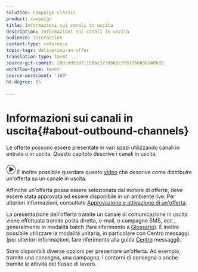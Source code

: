 ```yaml
---
solution: Campaign Classic
product: campaign
title: Informazioni sui canali in uscita
description: Informazioni sui canali in uscita
audience: interaction
content-type: reference
topic-tags: delivering-an-offer
translation-type: tm+mt
source-git-commit: 20dcdd91d71158bc373db68c3f61f6808b240bd2
workflow-type: tm+mt
source-wordcount: '169'
ht-degree: 5%

---
```



# Informazioni sui canali in uscita{#about-outbound-channels}

Le offerte possono essere presentate in vari spazi utilizzando canali in entrata o in uscita. Questo capitolo descrive i canali in uscita.

![](assets/do-not-localize/how-to-video.png) È inoltre possibile guardare questo [video](https://helpx.adobe.com/campaign/classic/how-to/deliver-an-offer-on-outbound-channel-in-acv6.html?playlist=/ccx/v1/collection/product/campaign/classic/segment/digital-marketers/explevel/intermediate/applaunch/get-started/collection.ccx.js&amp;ref=helpx.adobe.com) che descrive come distribuire un&#39;offerta su un canale in uscita.

Affinché un&#39;offerta possa essere selezionata dal motore di offerte, deve essere stata approvata ed essere disponibile in un ambiente live. Per ulteriori informazioni, consultate [Approvazione e attivazione di un&#39;offerta](../../interaction/using/approving-and-activating-an-offer.md).

La presentazione dell&#39;offerta tramite un canale di comunicazione in uscita viene effettuata tramite posta diretta, e-mail, o campagne SMS, ecc., generalmente in modalità batch (fare riferimento a [Glossario](../../interaction/using/glossary.md)). È inoltre possibile utilizzare la modalità unitaria, in particolare con Centro messaggi (per ulteriori informazioni, fare riferimento alla guida [Centro](../../message-center/using/about-transactional-messaging.md) messaggi).

Sono disponibili diverse opzioni per presentare un’offerta. Ad esempio, tramite una consegna, una campagna, i contorni di consegna o anche tramite le attività del flusso di lavoro.
